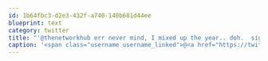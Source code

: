 ```yaml
---
id: 1b64fbc3-d2e3-432f-a740-140b681d44ee
blueprint: text
category: twitter
title: "'@thenetworkhub err never mind, I mixed up the year.. doh.  sign of sleepy-time?"
caption: '<span class="username username_linked">@<a href="https://twitter.com/thenetworkhub" title="The Network Hub">thenetworkhub</a></span> err never mind, I mixed up the year.. doh.  sign of sleepy-time?'
---
```

